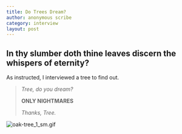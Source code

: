 ```yaml
---
title: Do Trees Dream?
author: anonymous scribe
category: interview
layout: post
---
```

## In thy slumber doth thine leaves discern the whispers of eternity?
As instructed, I interviewed a tree to find out.

>*Tree, do you dream?*
>
>**ONLY NIGHTMARES**
>
>*Thanks, Tree.*

![oak-tree_1_sm.gif](https://etc.usf.edu/clipart/4300/4392/oak-tree_1_sm.gif)
